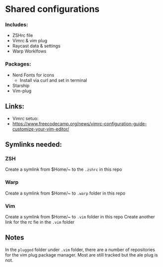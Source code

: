 # Shared configurations

### Includes:

- ZSHrc file
- Vimrc & vim plug
- Raycast data & settings
- Warp Worklfows

### Packages:

- Nerd Fonts for icons
  - Install via curl and set in terminal
- Starship
- Vim-plug

## Links:

- Vimrc setuo:
- https://www.freecodecamp.org/news/vimrc-configuration-guide-customize-your-vim-editor/

## Symlinks needed:

### ZSH

Create a symlink from $Home/~ to the `.zshrc` in this repo

### Warp

Create a symlink from $Home/~ to `.warp` folder in this repo

### Vim

Create a symlink from $Home/~ to `.vim` folder in this repo
Create another link for the rc fie in the `.vim` folder


## Notes

In the `plugged` folder under `.vim` folder, there are a number of repositories for the vim plug package manager. Most are still tracked but the ale plug is not.

